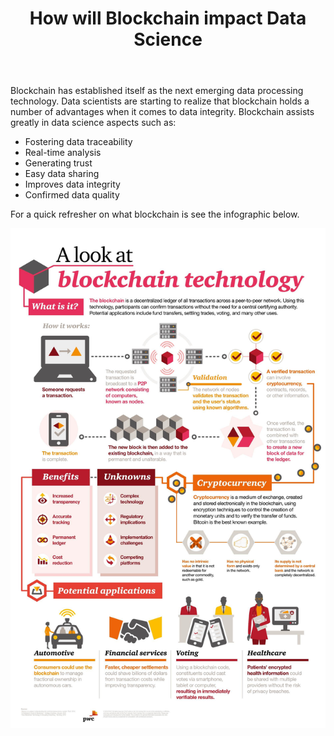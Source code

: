 ﻿---
title: "How will Blockchain impact Data Science"
layout: post
use_code: false
---

﻿﻿﻿Blockchain has established itself as the next emerging data processing
technology. Data scientists are starting to realize that blockchain holds a
number of advantages when it comes to data integrity. Blockchain assists greatly
in data science aspects such as: 
*   Fostering data traceability
*   Real-time analysis
*   Generating trust
*   Easy data sharing
*   Improves data integrity
*   Confirmed data quality

For a quick refresher on what blockchain is see the infographic below.

<div>
<img src="../images/a8d21144c0e57f412a2a0f3d9d138e1e.jpg">
</div>









